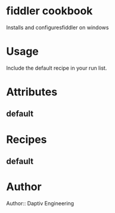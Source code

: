 # fiddler cookbook

Installs and configuresfiddler on windows 

# Usage

Include the default recipe in your run list.

# Attributes

default
-------

# Recipes

default
-------

# Author

Author:: Daptiv Engineering
